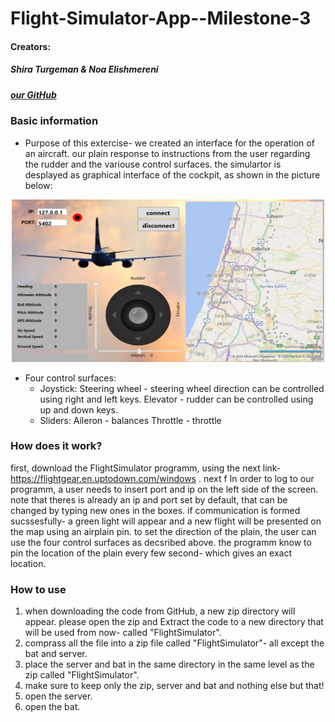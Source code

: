 # Flight-Simulator-App--Milestone-3


#### Creators: 
##### Shira Turgeman & Noa Elishmereni
#####  [our GitHub](https://github.com/noaElish/Flight-Simulator-App--Milestone-3)

### **Basic information**
* Purpose of this extercise-
we created an interface for the operation of an aircraft. our plain response to instructions from the user regarding the rudder and the variouse control surfaces. 
the simulartor is desplayed as graphical interface of the cockpit, as shown in the picture below:

 <p align="center">
 <img src=".\1.png" width="500" height="260">
</p>

* Four control surfaces:
   * Joystick:
   Steering wheel - steering wheel direction 
   can be controlled using right and left keys. 
   Elevator - rudder
    can be controlled using up and down keys. 
   * Sliders:
   Aileron - balances
   Throttle - throttle

   
### **How does it work?**
first, download the FlightSimulator programm, using the next link- https://flightgear.en.uptodown.com/windows .
next f
In order to log to our programm, a user needs to insert port and ip on the left side of the screen.
note that theres is already an ip and port set by default, that can be changed by typing new ones in the boxes.
if communication is formed sucssesfully- a green light will appear and a new flight will be presented on the map using an airplain pin. 
to set the direction of the plain, the user can use the four control surfaces as decsribed above.
the programm know to pin the location of the plain every few second- which gives an exact location. 


### **How to use**
1. when downloading the code from GitHub, a new zip directory will appear. 
please open the zip and Extract the code to a new directory that will be used from now- called "FlightSimulator".
2. comprass all the file into a zip file called "FlightSimulator"- all except the bat and server.
3. place the server and bat in the same directory in the same level as the zip called "FlightSimulator".
4. make sure to keep only the zip, server and bat and nothing else but that!
5. open the server.
6. open the bat.


